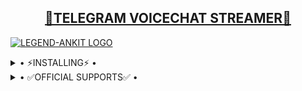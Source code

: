 <h2 align="center"> <a href="https://github.com/LEGEND-ANKIT/VIDEO-PLAYER">🔰TELEGRAM VOICECHAT STREAMER🔰</a></h2>


[![LEGEND-ANKIT LOGO](https://telegra.ph/file/b002d63974bd05ea7a336.jpg)](https://github.com/LEGEND-ANKIT/VIDEO-PLAYER)


<details>
  <summary> • ⚡INSTALLING⚡ • </summary>
  <a href="https://heroku.com/deploy?template=https://github.com/LEGEND-ANKIT/VIDEO-PLAYER"><img src="https://www.herokucdn.com/deploy/button.svg"></a>
  
</details>

<details>
  <summary> • ✅OFFICIAL SUPPORTS✅ • </summary>
<a href="https://github.com/LEGEND-ANKIT"><img src="https://img.shields.io/badge/FOLLOW%20ME%20ON-GITHUB-black.svg?style=for-the-badge&logo=github"></a>
</details>

